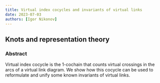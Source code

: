 ```yaml
---
title: Virtual index cocycles and invariants of virtual links
date: 2023-07-03
authors: [Igor Nikonov]
---
```


## Knots and representation theory

### Abstract

Virtual index cocycle is the 1-cochain that counts virtual crossings in the arcs of a virtual link diagram. We show how this cocycle can be used to reformulate and unify some known invariants of virtual links.
  
 

 





